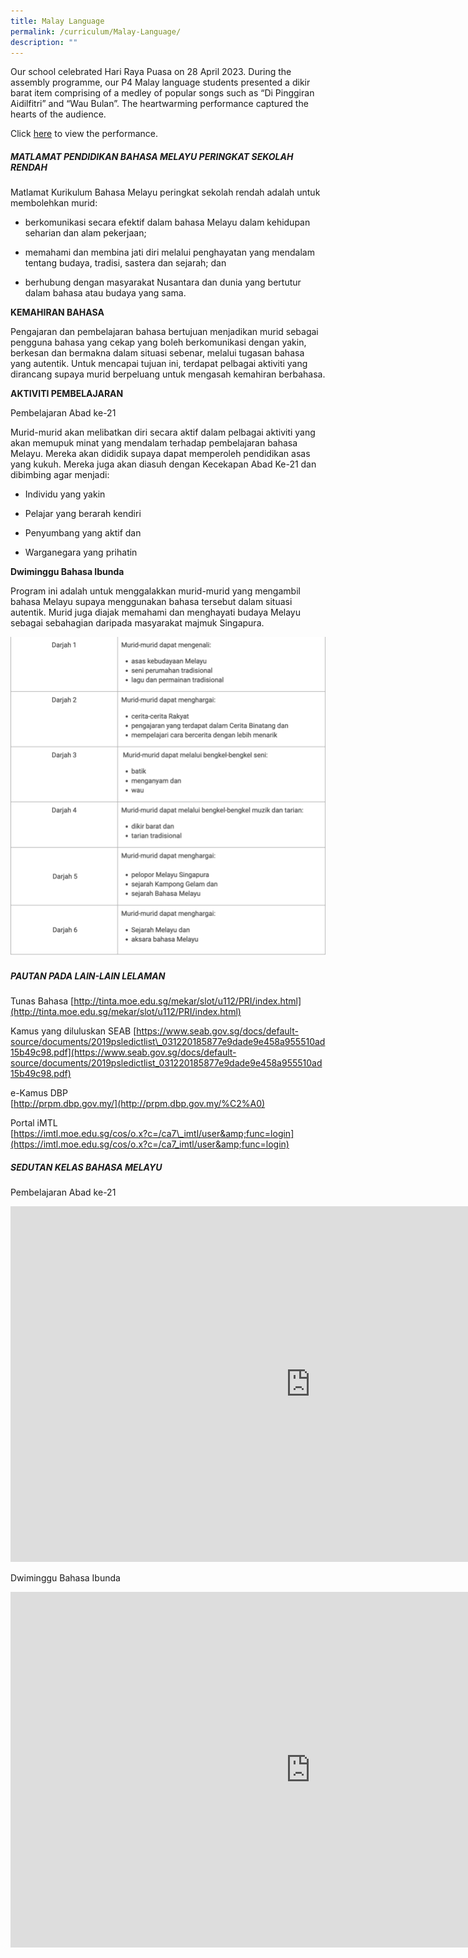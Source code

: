 ```yaml
---
title: Malay Language
permalink: /curriculum/Malay-Language/
description: ""
---
```

Our school celebrated Hari Raya Puasa on 28 April 2023. During the assembly programme, our P4 Malay language students presented a dikir barat item comprising of a medley of popular songs such as “Di Pinggiran Aidilfitri” and “Wau Bulan”. The heartwarming performance captured the hearts of the audience.

Click [here](https://youtu.be/9N8WiRKq1gM) to view the performance. 

##### MATLAMAT PENDIDIKAN BAHASA MELAYU PERINGKAT SEKOLAH RENDAH  


Matlamat Kurikulum Bahasa Melayu peringkat sekolah rendah adalah untuk membolehkan murid:

*   berkomunikasi secara efektif dalam bahasa Melayu dalam kehidupan seharian dan alam pekerjaan;  
    
*   memahami dan membina jati diri melalui penghayatan yang mendalam tentang budaya, tradisi, sastera dan sejarah; dan  
    
*   berhubung dengan masyarakat Nusantara dan dunia yang bertutur dalam bahasa atau budaya yang sama.  
    

**KEMAHIRAN BAHASA**&nbsp;

Pengajaran dan pembelajaran bahasa bertujuan menjadikan murid sebagai pengguna bahasa yang cekap yang boleh berkomunikasi dengan yakin, berkesan dan bermakna dalam situasi sebenar, melalui tugasan bahasa yang autentik. Untuk mencapai tujuan ini, terdapat pelbagai aktiviti yang dirancang supaya murid berpeluang untuk mengasah kemahiran berbahasa.

  

  


**AKTIVITI PEMBELAJARAN**


Pembelajaran Abad ke-21

Murid-murid akan melibatkan diri secara aktif dalam pelbagai aktiviti yang akan memupuk minat yang mendalam terhadap pembelajaran bahasa Melayu. Mereka akan dididik supaya dapat memperoleh pendidikan asas yang kukuh. Mereka juga akan diasuh dengan Kecekapan Abad Ke-21 dan dibimbing agar menjadi:

*   Individu yang yakin  
    
*   Pelajar yang berarah kendiri  
    
*   Penyumbang yang aktif dan  
    
*   Warganegara yang prihatin  
    

  

**Dwiminggu Bahasa Ibunda**

Program ini adalah untuk menggalakkan murid-murid yang mengambil bahasa Melayu supaya menggunakan bahasa tersebut dalam situasi autentik. Murid juga diajak memahami dan menghayati budaya Melayu sebagai sebahagian daripada masyarakat majmuk Singapura.

![](/images/malay.png)

##### PAUTAN PADA LAIN-LAIN LELAMAN

Tunas Bahasa 
[http://tinta.moe.edu.sg/mekar/slot/u112/PRI/index.html](http://tinta.moe.edu.sg/mekar/slot/u112/PRI/index.html)

Kamus yang diluluskan SEAB
[https://www.seab.gov.sg/docs/default-source/documents/2019psledictlist\_031220185877e9dade9e458a955510ad15b49c98.pdf](https://www.seab.gov.sg/docs/default-source/documents/2019psledictlist_031220185877e9dade9e458a955510ad15b49c98.pdf)

e-Kamus DBP<br>
[http://prpm.dbp.gov.my/](http://prpm.dbp.gov.my/%C2%A0)

Portal iMTL<br>
[https://imtl.moe.edu.sg/cos/o.x?c=/ca7\_imtl/user&amp;func=login](https://imtl.moe.edu.sg/cos/o.x?c=/ca7_imtl/user&amp;func=login)

##### SEDUTAN KELAS BAHASA MELAYU

Pembelajaran Abad ke-21

<iframe allowfullscreen="true" height="569" width="960" frameborder="0" src="https://docs.google.com/presentation/d/e/2PACX-1vR9TBsHf5fT1bl98CXZmKBVvwpSmMP49yWqeLP9MQgHr5QzUtTnWJUQZ5Kf74Dr90I7wohXNa3YBg8p/embed?start=false&amp;loop=false&amp;delayms=3000"></iframe>

Dwiminggu Bahasa Ibunda

<iframe allowfullscreen="true" height="569" width="960" frameborder="0" src="https://docs.google.com/presentation/d/e/2PACX-1vQa5VOGyLOrXmsmPyZY4NtpyWwnomBIyyvkgHn_Fid6gML-lOxQZxL88W8BIkvs7MtvtP9ymhMwFCTv/embed?start=false&amp;loop=false&amp;delayms=3000"></iframe>